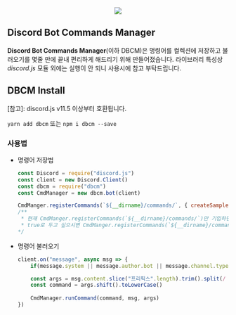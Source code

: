 <div><center><a href="https://nodei.co/npm/dbcm"><img src="https://nodei.co/npm-dl/dbcm.png"></a></div>

## Discord Bot Commands Manager
**Discord Bot Commands Manager**(이하 DBCM)은 명령어를 컬렉션에 저장하고 불러오기를 몇줄 만에 끝내 편리하게 해드리기 위해 만들어졌습니다.
라이브러리 특성상 *discord.js* 모듈 외에는 실행이 안 되니 사용시에 참고 부탁드립니다.


## DBCM Install
[참고]: discord.js v11.5 이상부터 호환됩니다.

`yarn add dbcm`
또는
`npm i dbcm --save`


### 사용법

- 명령어 저장법
  ```js
  const Discord = require("discord.js")
  const client = new Discord.Client()
  const dbcm = require("dbcm")
  const CmdManager = new dbcm.bot(client)

  CmdManger.registerCommands(`${__dirname}/commands/`, { createSample: true, jsFilter: true }) //명령어 등록
  /** 
   * 현재 CmdManger.registerCommands(`${__dirname}/commands/`)만 기입하면 오류가 나 기본 설정인 createSample와 jsFilter을 모두 
   * true로 두고 싶으시면 CmdManger.registerCommands(`${__dirname}/commands/`, {})라고 적어주세요.
  */
  ```

- 명령어 불러오기
  ```js
  client.on("message", async msg => {
      if(message.system || message.author.bot || message.channel.type === "dm" || !message.content.startsWith("프리픽스")) return

      const args = msg.content.slice("프리픽스".length).trim().split(/ +/g)
      const command = args.shift().toLowerCase()
      
      CmdManager.runCommand(command, msg, args)
  })
  ```